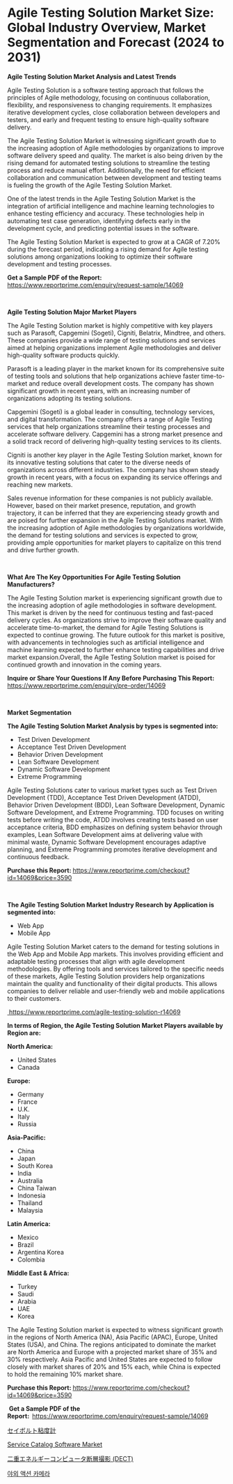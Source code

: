 <p><h1>Agile Testing Solution Market Size: Global Industry Overview, Market Segmentation and Forecast (2024 to 2031)</h1></p><p><strong>Agile Testing Solution Market Analysis and Latest Trends</strong></p>
<p><p>Agile Testing Solution is a software testing approach that follows the principles of Agile methodology, focusing on continuous collaboration, flexibility, and responsiveness to changing requirements. It emphasizes iterative development cycles, close collaboration between developers and testers, and early and frequent testing to ensure high-quality software delivery.</p><p>The Agile Testing Solution Market is witnessing significant growth due to the increasing adoption of Agile methodologies by organizations to improve software delivery speed and quality. The market is also being driven by the rising demand for automated testing solutions to streamline the testing process and reduce manual effort. Additionally, the need for efficient collaboration and communication between development and testing teams is fueling the growth of the Agile Testing Solution Market.</p><p>One of the latest trends in the Agile Testing Solution Market is the integration of artificial intelligence and machine learning technologies to enhance testing efficiency and accuracy. These technologies help in automating test case generation, identifying defects early in the development cycle, and predicting potential issues in the software.</p><p>The Agile Testing Solution Market is expected to grow at a CAGR of 7.20% during the forecast period, indicating a rising demand for Agile testing solutions among organizations looking to optimize their software development and testing processes.</p></p>
<p><strong>Get a Sample PDF of the Report:&nbsp;</strong> <a href="https://www.reportprime.com/enquiry/request-sample/14069">https://www.reportprime.com/enquiry/request-sample/14069</a></p>
<p>&nbsp;</p>
<p><strong>Agile Testing Solution Major Market Players</strong></p>
<p><p>The Agile Testing Solution market is highly competitive with key players such as Parasoft, Capgemini (Sogeti), Cigniti, Belatrix, Mindtree, and others. These companies provide a wide range of testing solutions and services aimed at helping organizations implement Agile methodologies and deliver high-quality software products quickly.</p><p>Parasoft is a leading player in the market known for its comprehensive suite of testing tools and solutions that help organizations achieve faster time-to-market and reduce overall development costs. The company has shown significant growth in recent years, with an increasing number of organizations adopting its testing solutions.</p><p>Capgemini (Sogeti) is a global leader in consulting, technology services, and digital transformation. The company offers a range of Agile Testing services that help organizations streamline their testing processes and accelerate software delivery. Capgemini has a strong market presence and a solid track record of delivering high-quality testing services to its clients.</p><p>Cigniti is another key player in the Agile Testing Solution market, known for its innovative testing solutions that cater to the diverse needs of organizations across different industries. The company has shown steady growth in recent years, with a focus on expanding its service offerings and reaching new markets.</p><p>Sales revenue information for these companies is not publicly available. However, based on their market presence, reputation, and growth trajectory, it can be inferred that they are experiencing steady growth and are poised for further expansion in the Agile Testing Solutions market. With the increasing adoption of Agile methodologies by organizations worldwide, the demand for testing solutions and services is expected to grow, providing ample opportunities for market players to capitalize on this trend and drive further growth.</p></p>
<p>&nbsp;</p>
<p><strong>What Are The Key Opportunities For Agile Testing Solution Manufacturers?</strong></p>
<p><p>The Agile Testing Solution market is experiencing significant growth due to the increasing adoption of agile methodologies in software development. This market is driven by the need for continuous testing and fast-paced delivery cycles. As organizations strive to improve their software quality and accelerate time-to-market, the demand for Agile Testing Solutions is expected to continue growing. The future outlook for this market is positive, with advancements in technologies such as artificial intelligence and machine learning expected to further enhance testing capabilities and drive market expansion.Overall, the Agile Testing Solution market is poised for continued growth and innovation in the coming years.</p></p>
<p><strong>Inquire or Share Your Questions If Any Before Purchasing This Report:</strong> <a href="https://www.reportprime.com/enquiry/pre-order/14069">https://www.reportprime.com/enquiry/pre-order/14069</a></p>
<p>&nbsp;</p>
<p><strong>Market Segmentation</strong></p>
<p><strong>The Agile Testing Solution Market Analysis by types is segmented into:</strong></p>
<p><ul><li>Test Driven Development</li><li>Acceptance Test Driven Development</li><li>Behavior Driven Development</li><li>Lean Software Development</li><li>Dynamic Software Development</li><li>Extreme Programming</li></ul></p>
<p><p>Agile Testing Solutions cater to various market types such as Test Driven Development (TDD), Acceptance Test Driven Development (ATDD), Behavior Driven Development (BDD), Lean Software Development, Dynamic Software Development, and Extreme Programming. TDD focuses on writing tests before writing the code, ATDD involves creating tests based on user acceptance criteria, BDD emphasizes on defining system behavior through examples, Lean Software Development aims at delivering value with minimal waste, Dynamic Software Development encourages adaptive planning, and Extreme Programming promotes iterative development and continuous feedback.</p></p>
<p><strong>Purchase this Report:&nbsp;</strong><a href="https://www.reportprime.com/checkout?id=14069&price=3590">https://www.reportprime.com/checkout?id=14069&price=3590</a></p>
<p>&nbsp;</p>
<p><strong>The Agile Testing Solution Market Industry Research by Application is segmented into:</strong></p>
<p><ul><li>Web App</li><li>Mobile App</li></ul></p>
<p><p>Agile Testing Solution Market caters to the demand for testing solutions in the Web App and Mobile App markets. This involves providing efficient and adaptable testing processes that align with agile development methodologies. By offering tools and services tailored to the specific needs of these markets, Agile Testing Solution providers help organizations maintain the quality and functionality of their digital products. This allows companies to deliver reliable and user-friendly web and mobile applications to their customers.</p></p>
<p><a href="https://www.reportprime.com/agile-testing-solution-r14069">&nbsp;https://www.reportprime.com/agile-testing-solution-r14069</a></p>
<p><strong>In terms of Region, the Agile Testing Solution Market Players available by Region are:</strong></p>
<p>
    <p> <strong> North America: </strong>
        <ul>
            <li>United States</li>
            <li>Canada</li>
        </ul>
        </p> 
    <p> <strong> Europe: </strong>
        <ul>
            <li>Germany</li>
            <li>France</li>
            <li>U.K.</li>
            <li>Italy</li>
            <li>Russia</li>
        </ul>
        </p> 
    <p> <strong> Asia-Pacific: </strong>
        <ul>
            <li>China</li>
            <li>Japan</li>
            <li>South Korea</li>
            <li>India</li>
            <li>Australia</li>
            <li>China Taiwan</li>
            <li>Indonesia</li>
            <li>Thailand</li>
            <li>Malaysia</li>
        </ul>
        </p> 
    <p> <strong> Latin America: </strong>
        <ul>
            <li>Mexico</li>
            <li>Brazil</li>
            <li>Argentina Korea</li>
            <li>Colombia</li>
        </ul>
        </p> 
    <p> <strong> Middle East & Africa: </strong>
        <ul>
            <li>Turkey</li>
            <li>Saudi</li>
            <li>Arabia</li>
            <li>UAE</li>
            <li>Korea</li>
        </ul>
    </p>
    </p>
<p><p>The Agile Testing Solution market is expected to witness significant growth in the regions of North America (NA), Asia Pacific (APAC), Europe, United States (USA), and China. The regions anticipated to dominate the market are North America and Europe with a projected market share of 35% and 30% respectively. Asia Pacific and United States are expected to follow closely with market shares of 20% and 15% each, while China is expected to hold the remaining 10% market share.</p></p>
<p><strong>Purchase this Report: </strong><a href="https://www.reportprime.com/checkout?id=14069&price=3590">https://www.reportprime.com/checkout?id=14069&price=3590</a></p>
<p>&nbsp;<strong>Get a Sample PDF of the Report:&nbsp;&nbsp;</strong><a href="https://www.reportprime.com/enquiry/request-sample/14069">https://www.reportprime.com/enquiry/request-sample/14069</a></p>
<p><strong></strong></p>
<p><p><a href="https://medium.com/@addyserr7687/%E3%82%BB%E3%82%A4%E3%83%9C%E3%83%AB%E3%83%88%E7%B2%98%E5%BA%A6%E8%A8%88%E5%B8%82%E5%A0%B4%E3%81%AE%E8%A6%8F%E6%A8%A1%E3%81%A8%E5%B8%82%E5%A0%B4%E5%8B%95%E5%90%91-%E5%AE%8C%E5%85%A8%E3%81%AA%E6%A5%AD%E7%95%8C%E6%A6%82%E8%A6%81-2024%E5%B9%B4%E3%81%8B%E3%82%892031%E5%B9%B4-8094d6fe2f68">セイボルト粘度計</a></p><p><a href="https://github.com/ElmoRunolfsson2023/Market-Research-Report-List-1/blob/main/service-catalog-software-market.md">Service Catalog Software Market</a></p><p><a href="https://github.com/BrionnaBoyle/Market-Research-Report-List-1/blob/main/705119180729.md">二重エネルギーコンピュータ断層撮影 (DECT)</a></p><p><a href="https://medium.com/@obiemante1922/%EC%95%BC%EC%99%B8-%EC%95%A1%EC%85%98-%EC%B9%B4%EB%A9%94%EB%9D%BC-%EC%8B%9C%EC%9E%A5%EC%9D%80-2031%EB%85%84%EA%B9%8C%EC%A7%80%EC%9D%98-%EC%8B%9C%EC%9E%A5-%EC%A0%90%EC%9C%A0%EC%9C%A8-%ED%81%AC%EA%B8%B0-%EB%B0%8F-%EC%98%88%EC%83%81-%EC%98%88%EC%B8%A1%EC%97%90-%EC%B4%88%EC%A0%90%EC%9D%84-%EB%A7%9E%EC%B6%94%EA%B3%A0-%EC%9E%88%EC%8A%B5%EB%8B%88%EB%8B%A4-fd6ecbfcdb0d">야외 액션 카메라</a></p></p>
